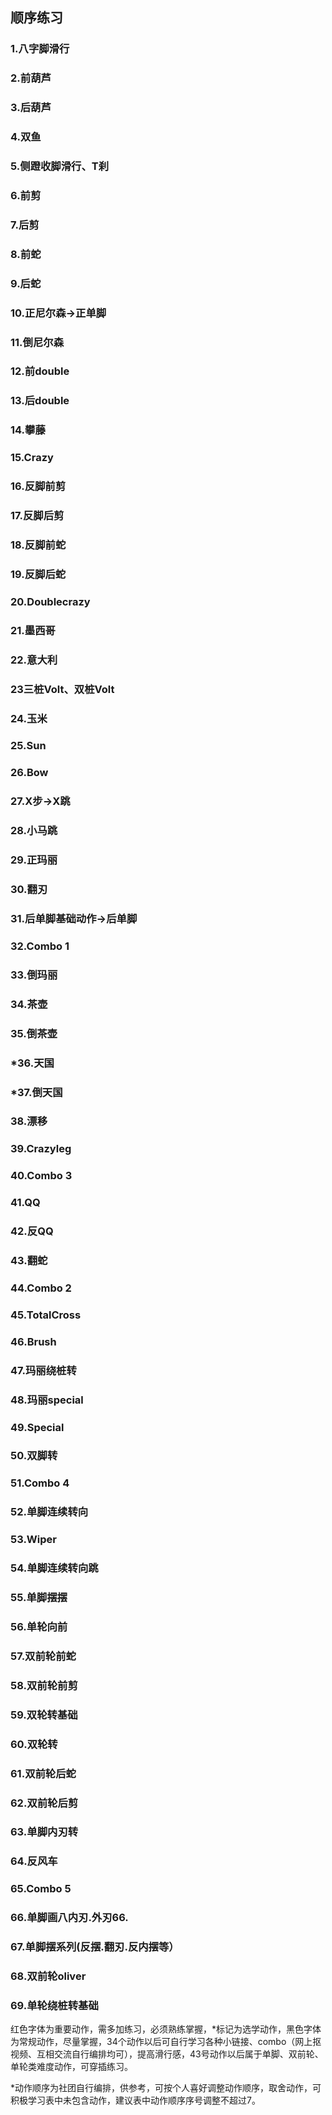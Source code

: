## 顺序练习
### 1.八字脚滑行

### 2.前葫芦

### 3.后葫芦

### 4.双鱼

### **5.侧蹬收脚滑行、T刹**

### 6.前剪

### 7.后剪

### 8.前蛇

### 9.后蛇

### 10.正尼尔森→正单脚

### 11.倒尼尔森

### 12.前double

### 13.后double

### 14.攀藤

### 15.Crazy

### 16.反脚前剪

### 17.反脚后剪

### 18.反脚前蛇

### 19.反脚后蛇

### 20.Doublecrazy

### 21.墨西哥

### 22.意大利

### 23三桩Volt、双桩Volt

### 24.玉米

### 25.Sun

### 26.Bow

### 27.X步→X跳

### 28.小马跳

### 29.正玛丽

### 30.翻刃

### 31.后单脚基础动作→后单脚

### 32.Combo 1

### 33.倒玛丽

### 34.茶壶

### 35.倒茶壶

### *36.天国

### *37.倒天国

### 38.漂移

### 39.Crazyleg

### 40.Combo 3

### 41.QQ

### 42.反QQ

### 43.翻蛇

### 44.Combo 2

### 45.TotalCross

### 46.Brush

### 47.玛丽绕桩转

### 48.玛丽special

### 49.Special

### 50.双脚转

### 51.Combo 4

### 52.单脚连续转向

### 53.Wiper

### 54.单脚连续转向跳

### 55.单脚摆摆

### 56.单轮向前

### 57.双前轮前蛇

### 58.双前轮前剪

### 59.双轮转基础

### 60.双轮转

### 61.双前轮后蛇

### 62.双前轮后剪

### 63.单脚内刃转

### 64.反风车

### 65.Combo 5

### 66.单脚画八内刃.外刃66.

### 67.单脚摆系列(反摆.翻刃.反内摆等）

### 68.双前轮oliver

### 69.单轮绕桩转基础

红色字体为重要动作，需多加练习，必须熟练掌握，*标记为选学动作，黑色字体为常规动作，尽量掌握，34个动作以后可自行学习各种小链接、combo（网上抠视频、互相交流自行编排均可），提高滑行感，43号动作以后属于单脚、双前轮、单轮类难度动作，可穿插练习。

*动作顺序为社团自行编排，供参考，可按个人喜好调整动作顺序，取舍动作，可积极学习表中未包含动作，建议表中动作顺序序号调整不超过7。